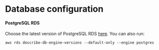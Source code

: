 # Database configuration

#### PostgreSQL RDS

Choose the latest version of PostgreSQL RDS [here](https://docs.aws.amazon.com/AmazonRDS/latest/UserGuide/CHAP_PostgreSQL.html#PostgreSQL.Concepts.General.DBVersions). You can also run:

```shell
aws rds describe-db-engine-versions --default-only --engine postgres
```
